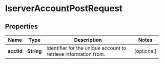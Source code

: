 

# IserverAccountPostRequest


## Properties

| Name | Type | Description | Notes |
|------------ | ------------- | ------------- | -------------|
|**acctId** | **String** | Identifier for the unique account to retrieve information from. |  [optional] |



